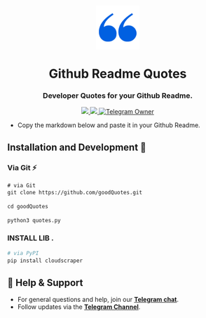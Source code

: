 <p align="center">
  <img align="center" width="100" src="logo.png" />

  <h1 align="center">Github Readme Quotes</h1>
  <h3 align="center">Developer Quotes for your Github Readme.</h3>
</p>

<!-- Badges -->
<p align="center">
  <a href="https://pypi.org/project/Pycodz/">
    <img src="https://img.shields.io/pypi/v/tgram.svg?logo=python&logoColor=%23959DA5&label=pypi&labelColor=%23282f37">
  </a>

  <a href="https://t.me/Pycodz">
    <img src="https://img.shields.io/badge/Telegram-Channel-blue.svg?logo=telegram">
  </a>
  
  <a href="https://t.me/DevZ44d" target="_blank">
    <img alt="Telegram Owner" src="https://img.shields.io/badge/Telegram-Owner-red.svg?logo=telegram" />
  </a>
</p>


- Copy the markdown below and paste it in your Github Readme.
## Installation and Development 🚀

### Via Git ⚡️

```shell
# via Git
git clone https://github.com/goodQuotes.git

cd goodQuotes

python3 quotes.py
```

### INSTALL LIB .

```bash
# via PyPI
pip install cloudscraper 
```

## 💬 Help & Support
- For general questions and help, join our **[Telegram chat](https://t.me/PyChTz)**.
- Follow updates via the **[Telegram Channel](https://t.me/Pycodz)**.
